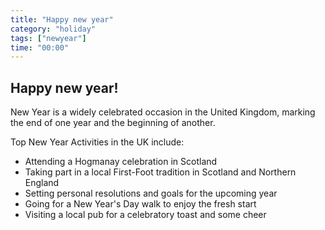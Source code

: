 ```yaml
---
title: "Happy new year"
category: "holiday"
tags: ["newyear"]
time: "00:00"
---
```


## Happy new year!

New Year is a widely celebrated occasion in the United Kingdom, marking the end
of one year and the beginning of another.

Top New Year Activities in the UK include:

- Attending a Hogmanay celebration in Scotland
- Taking part in a local First-Foot tradition in Scotland and Northern England
- Setting personal resolutions and goals for the upcoming year
- Going for a New Year's Day walk to enjoy the fresh start
- Visiting a local pub for a celebratory toast and some cheer
